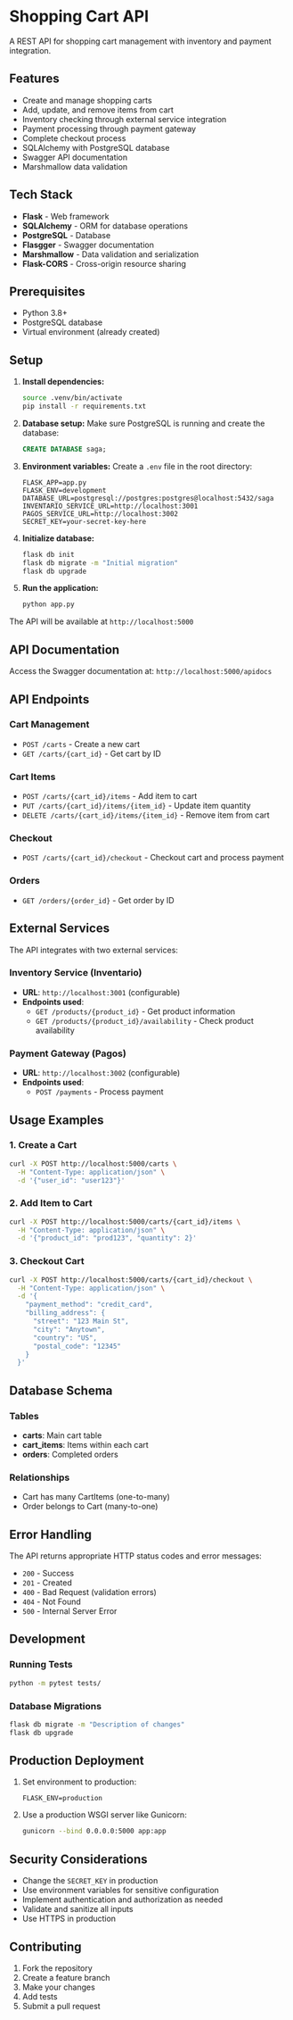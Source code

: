 # Shopping Cart API

A REST API for shopping cart management with inventory and payment integration.

## Features

- Create and manage shopping carts
- Add, update, and remove items from cart
- Inventory checking through external service integration
- Payment processing through payment gateway
- Complete checkout process
- SQLAlchemy with PostgreSQL database
- Swagger API documentation
- Marshmallow data validation

## Tech Stack

- **Flask** - Web framework
- **SQLAlchemy** - ORM for database operations
- **PostgreSQL** - Database
- **Flasgger** - Swagger documentation
- **Marshmallow** - Data validation and serialization
- **Flask-CORS** - Cross-origin resource sharing

## Prerequisites

- Python 3.8+
- PostgreSQL database
- Virtual environment (already created)

## Setup

1. **Install dependencies:**

   ```bash
   source .venv/bin/activate
   pip install -r requirements.txt
   ```

2. **Database setup:**
   Make sure PostgreSQL is running and create the database:

   ```sql
   CREATE DATABASE saga;
   ```

3. **Environment variables:**
   Create a `.env` file in the root directory:

   ```
   FLASK_APP=app.py
   FLASK_ENV=development
   DATABASE_URL=postgresql://postgres:postgres@localhost:5432/saga
   INVENTARIO_SERVICE_URL=http://localhost:3001
   PAGOS_SERVICE_URL=http://localhost:3002
   SECRET_KEY=your-secret-key-here
   ```

4. **Initialize database:**

   ```bash
   flask db init
   flask db migrate -m "Initial migration"
   flask db upgrade
   ```

5. **Run the application:**
   ```bash
   python app.py
   ```

The API will be available at `http://localhost:5000`

## API Documentation

Access the Swagger documentation at: `http://localhost:5000/apidocs`

## API Endpoints

### Cart Management

- `POST /carts` - Create a new cart
- `GET /carts/{cart_id}` - Get cart by ID

### Cart Items

- `POST /carts/{cart_id}/items` - Add item to cart
- `PUT /carts/{cart_id}/items/{item_id}` - Update item quantity
- `DELETE /carts/{cart_id}/items/{item_id}` - Remove item from cart

### Checkout

- `POST /carts/{cart_id}/checkout` - Checkout cart and process payment

### Orders

- `GET /orders/{order_id}` - Get order by ID

## External Services

The API integrates with two external services:

### Inventory Service (Inventario)

- **URL**: `http://localhost:3001` (configurable)
- **Endpoints used**:
  - `GET /products/{product_id}` - Get product information
  - `GET /products/{product_id}/availability` - Check product availability

### Payment Gateway (Pagos)

- **URL**: `http://localhost:3002` (configurable)
- **Endpoints used**:
  - `POST /payments` - Process payment

## Usage Examples

### 1. Create a Cart

```bash
curl -X POST http://localhost:5000/carts \
  -H "Content-Type: application/json" \
  -d '{"user_id": "user123"}'
```

### 2. Add Item to Cart

```bash
curl -X POST http://localhost:5000/carts/{cart_id}/items \
  -H "Content-Type: application/json" \
  -d '{"product_id": "prod123", "quantity": 2}'
```

### 3. Checkout Cart

```bash
curl -X POST http://localhost:5000/carts/{cart_id}/checkout \
  -H "Content-Type: application/json" \
  -d '{
    "payment_method": "credit_card",
    "billing_address": {
      "street": "123 Main St",
      "city": "Anytown",
      "country": "US",
      "postal_code": "12345"
    }
  }'
```

## Database Schema

### Tables

- **carts**: Main cart table
- **cart_items**: Items within each cart
- **orders**: Completed orders

### Relationships

- Cart has many CartItems (one-to-many)
- Order belongs to Cart (many-to-one)

## Error Handling

The API returns appropriate HTTP status codes and error messages:

- `200` - Success
- `201` - Created
- `400` - Bad Request (validation errors)
- `404` - Not Found
- `500` - Internal Server Error

## Development

### Running Tests

```bash
python -m pytest tests/
```

### Database Migrations

```bash
flask db migrate -m "Description of changes"
flask db upgrade
```

## Production Deployment

1. Set environment to production:

   ```
   FLASK_ENV=production
   ```

2. Use a production WSGI server like Gunicorn:
   ```bash
   gunicorn --bind 0.0.0.0:5000 app:app
   ```

## Security Considerations

- Change the `SECRET_KEY` in production
- Use environment variables for sensitive configuration
- Implement authentication and authorization as needed
- Validate and sanitize all inputs
- Use HTTPS in production

## Contributing

1. Fork the repository
2. Create a feature branch
3. Make your changes
4. Add tests
5. Submit a pull request
